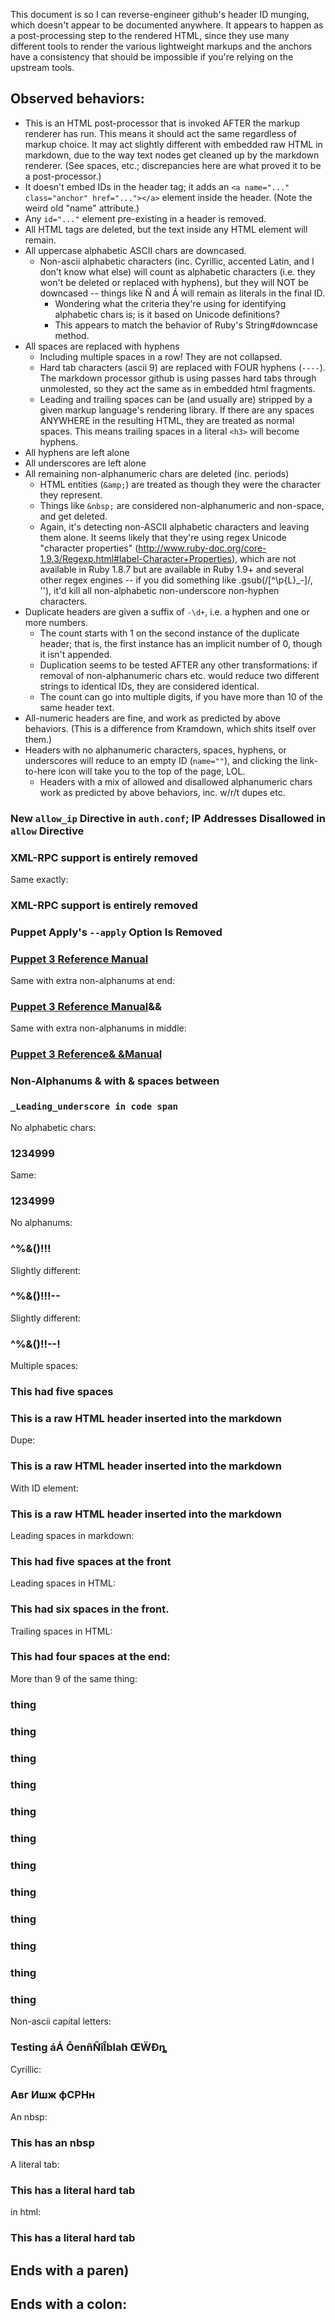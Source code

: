 This document is so I can reverse-engineer github's header ID munging, which doesn't appear to be documented anywhere. It appears to happen as a post-processing step to the rendered HTML, since they use many different tools to render the various lightweight markups and the anchors have a consistency that should be impossible if you're relying on the upstream tools.

Observed behaviors:
-----

- This is an HTML post-processor that is invoked AFTER the markup renderer has run. This means it should act the same regardless of markup choice. It may act slightly different with embedded raw HTML in markdown, due to the way text nodes get cleaned up by the markdown renderer. (See spaces, etc.; discrepancies here are what proved it to be a post-processor.)
- It doesn't embed IDs in the header tag; it adds an `<a name="..." class="anchor" href="..."></a>` element inside the header. (Note the weird old "name" attribute.)
- Any `id="..."` element pre-existing in a header is removed.
- All HTML tags are deleted, but the text inside any HTML element will remain.
- All uppercase alphabetic ASCII chars are downcased.
    - Non-ascii alphabetic characters (inc. Cyrillic, accented Latin, and I don't know what else) will count as alphabetic characters (i.e. they won't be deleted or replaced with hyphens), but they will NOT be downcased -- things like Ñ and Á will remain as literals in the final ID.
        - Wondering what the criteria they're using for identifying alphabetic chars is; is it based on Unicode definitions?
        - This appears to match the behavior of Ruby's String#downcase method.
- All spaces are replaced with hyphens
    - Including multiple spaces in a row! They are not collapsed.
    - Hard tab characters (ascii 9) are replaced with FOUR hyphens (`----`). The markdown processor github is using passes hard tabs through unmolested, so they act the same as in embedded html fragments.
    - Leading and trailing spaces can be (and usually are) stripped by a given markup language's rendering library. If there are any spaces ANYWHERE in the resulting HTML, they are treated as normal spaces. This means trailing spaces in a literal `<h3>` will become hyphens.
- All hyphens are left alone
- All underscores are left alone
- All remaining non-alphanumeric chars are deleted (inc. periods)
    - HTML entities (`&amp;`) are treated as though they were the character they represent.
    - Things like `&nbsp;` are considered non-alphanumeric and non-space, and get deleted.
    - Again, it's detecting non-ASCII alphabetic characters and leaving them alone. It seems likely that they're using regex Unicode "character properties" (http://www.ruby-doc.org/core-1.9.3/Regexp.html#label-Character+Properties), which are not available in Ruby 1.8.7 but are available in Ruby 1.9+ and several other regex engines -- if you did something like .gsub(/[^\p{L}_-]/, ''), it'd kill all non-alphabetic non-underscore non-hyphen characters.
- Duplicate headers are given a suffix of `-\d+`, i.e. a hyphen and one or more numbers.
    - The count starts with 1 on the second instance of the duplicate header; that is, the first instance has an implicit number of 0, though it isn't appended.
    - Duplication seems to be tested AFTER any other transformations: if removal of non-alphanumeric chars etc. would reduce two different strings to identical IDs, they are considered identical.
    - The count can go into multiple digits, if you have more than 10 of the same header text.
- All-numeric headers are fine, and work as predicted by above behaviors. (This is a difference from Kramdown, which shits itself over them.)
- Headers with no alphanumeric characters, spaces, hyphens, or underscores will reduce to an empty ID (`name=""`), and clicking the link-to-here icon will take you to the top of the page, LOL.
    - Headers with a mix of allowed and disallowed alphanumeric chars work as predicted by above behaviors, inc. w/r/t dupes etc.


### New `allow_ip` Directive in `auth.conf`; IP Addresses Disallowed in `allow` Directive

### XML-RPC support is entirely removed

Same exactly:

### XML-RPC support is entirely removed

### Puppet Apply's `--apply` Option Is Removed

### [Puppet 3 Reference Manual](/puppet/3/reference)

Same with extra non-alphanums at end:

### [Puppet 3 Reference Manual](/puppet/3/reference)&&

Same with extra non-alphanums in middle:

### [Puppet 3 Reference& &Manual](/puppet/3/reference)

### Non-Alphanums & with & spaces between

### `_Leading_underscore in code span`

No alphabetic chars:

### 1234999

Same:

### 1234999

No alphanums:

### ^%&()!!!

Slightly different:

### ^%&()!!!--

Slightly different:

### ^%&()!!--!

Multiple spaces:

### This     had five spaces

<h3>This is a raw HTML header inserted into the markdown</h3>

Dupe:

<h3>This is a raw HTML header inserted into the markdown</h3>

With ID element:

<h3 id="this-is-a-raw-html-header-inserted-into-the-markdown">This is a raw HTML header inserted into the markdown</h3>

Leading spaces in markdown:

###     This had five spaces at the front

Leading spaces in HTML:

<h3>      This had six spaces in the front.</h3>

Trailing spaces in HTML:

<h3>This had four spaces at the end:    </h3>

More than 9 of the same thing:

### thing
### thing
### thing
### thing
### thing
### thing
### thing
### thing
### thing
### thing
### thing
### thing

Non-ascii capital letters:

### Testing áÁ ŌenñÑîÎblah ŒẄÐȵ

Cyrillic:

### Авг Ишж фСРНн

An nbsp:

### This has&nbsp;an nbsp

A literal tab:

### This has	a literal hard tab

in html:

<h3>This has	a literal hard tab</h3>

## Ends with a paren)

## Ends with a colon:
